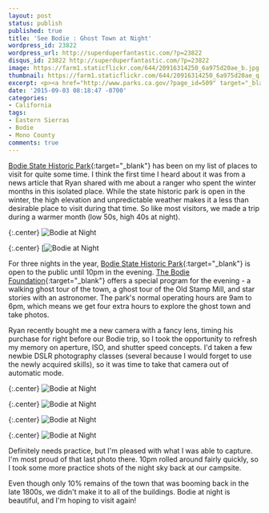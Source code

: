 ```yaml
---
layout: post
status: publish
published: true
title: 'See Bodie : Ghost Town at Night'
wordpress_id: 23822
wordpress_url: http://superduperfantastic.com/?p=23822
disqus_id: 23822 http://superduperfantastic.com/?p=23822
image: https://farm1.staticflickr.com/644/20916314250_6a975d20ae_b.jpg
thumbnail: https://farm1.staticflickr.com/644/20916314250_6a975d20ae_q.jpg
excerpt: <p><a href="http://www.parks.ca.gov/?page_id=509" target="_blank">Bodie State Historic Park</a> has been on my list of places to visit for quite some time. While the state historic park is open in the winter, the high elevation and unpredictable weather makes it a less than desirable place to visit during that time. So like most visitors, we made a trip during a warmer month (low 50s, high 40s at night).</p>
date: '2015-09-03 08:18:47 -0700'
categories:
- California
tags:
- Eastern Sierras
- Bodie
- Mono County
comments: true
---
```

[Bodie State Historic Park](http://www.parks.ca.gov/?page_id=509){:target="_blank"} has been on my list of places to visit for quite some time. I think the first time I heard about it was from a news article that Ryan shared with me about a ranger who spent the winter months in this isolated place. While the state historic park is open in the winter, the high elevation and unpredictable weather makes it a less than desirable place to visit during that time. So like most visitors, we made a trip during a warmer month (low 50s, high 40s at night).

{:.center}
![Bodie at Night](https://farm1.staticflickr.com/644/20916314250_6a975d20ae_b.jpg)  

{:.center}
[![Bodie at Night](https://farm6.staticflickr.com/5815/20916366880_d13803ec86_b.jpg) 

For three nights in the year, [Bodie State Historic Park](http://www.parks.ca.gov/?page_id=509){:target="_blank"} is open to the public until 10pm in the evening. [The Bodie Foundation](http://www.bodiefoundation.org/){:target="_blank"} offers a special program for the evening - a walking ghost tour of the town, a ghost tour of the Old Stamp Mill, and star stories with an astronomer. The park's normal operating hours are 9am to 6pm, which means we get four extra hours to explore the ghost town and take photos.

Ryan recently bought me a new camera with a fancy lens, timing his purchase for right before our Bodie trip, so I took the opportunity to refresh my memory on aperture, ISO, and shutter speed concepts. I'd taken a few newbie DSLR photography classes (several because I would forget to use the newly acquired skills), so it was time to take that camera out of automatic mode.

{:.center}
![Bodie at Night](https://farm6.staticflickr.com/5649/20917675769_e46fa15fdb_b.jpg)

{:.center}
![Bodie at Night](https://farm1.staticflickr.com/577/21104466705_9e13359b0b_b.jpg)

{:.center}
![Bodie at Night](https://farm6.staticflickr.com/5782/20481865464_a863cece6b_b.jpg)

{:.center}
![Bodie at Night](https://farm1.staticflickr.com/597/20916573728_7cb0bb5dce_b.jpg) 

Definitely needs practice, but I'm pleased with what I was able to capture. I'm most proud of that last photo there. 10pm rolled around fairly quickly, so I took some more practice shots of the night sky back at our campsite.

Even though only 10% remains of the town that was booming back in the late 1800s, we didn't make it to all of the buildings. Bodie at night is beautiful, and I'm hoping to visit again!



